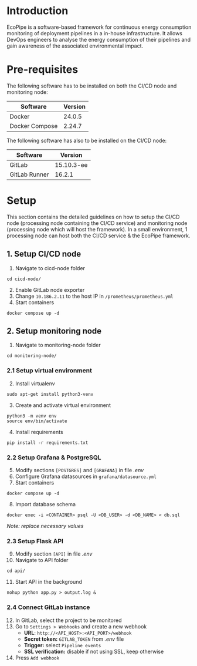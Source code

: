 # Introduction

EcoPipe is a software-based framework for continuous energy consumption monitoring of deployment pipelines in a in-house infrastructure. It allows DevOps engineers to analyse the energy consumption of their pipelines and gain awareness of the associated environmental impact.

# Pre-requisites

The following software has to be installed on both the CI/CD node and monitoring node:

| **Software**   | **Version** |
| -------------- | ----------- |
| Docker         | 24.0.5      |
| Docker Compose | 2.24.7      |

The following software has also to be installed on the CI/CD node:

| **Software**  | **Version** |
| ------------- | ----------- |
| GitLab        | 15.10.3-ee  |
| GitLab Runner | 16.2.1      |

# Setup

This section contains the detailed guidelines on how to setup the CI/CD node (processing node containing the CI/CD service) and monitoring node (processing node which will host the framework). In a small environment, 1 processing node can host both the CI/CD service & the EcoPipe framework.

## 1. Setup CI/CD node

1. Navigate to cicd-node folder

```
cd cicd-node/
```

2. Enable GitLab node exporter
3. Change `10.186.2.11` to the host IP in `/prometheus/prometheus.yml`
4. Start containers

```shell
docker compose up -d
```

## 2. Setup monitoring node

1. Navigate to monitoring-node folder

```
cd monitoring-node/
```

### 2.1 Setup virtual environment

2. Install virtualenv

```shell
sudo apt-get install python3-venv
```

3. Create and activate virtual environment

```shell
python3 -m venv env
source env/bin/activate
```

4. Install requirements

```shell
pip install -r requirements.txt
```

### 2.2 Setup Grafana & PostgreSQL

5. Modify sections `[POSTGRES]` and `[GRAFANA]` in file _.env_
6. Configure Grafana datasources in `grafana/datasource.yml`
7. Start containers

```shell
docker compose up -d
```

8. Import database schema

```shell
docker exec -i <CONTAINER> psql -U <DB_USER> -d <DB_NAME> < db.sql
```

_Note: replace necessary values_

### 2.3 Setup Flask API

9. Modify section `[API]` in file _.env_
10. Navigate to API folder

```shell
cd api/
```

11. Start API in the background

```shell
nohup python app.py > output.log &
```

### 2.4 Connect GitLab instance

12. In GitLab, select the project to be monitored
13. Go to `Settings > Webhooks` and create a new webhook
    - **URL**: `http://<API_HOST>:<API_PORT>/webhook`
    - **Secret token:** `GITLAB_TOKEN` from _.env_ file
    - **Trigger:** select `Pipeline events`
    - **SSL verification:** disable if not using SSL, keep otherwise
14. Press `Add webhook`

